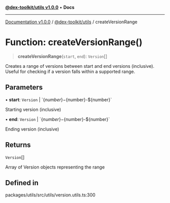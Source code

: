 [**@dex-toolkit/utils v1.0.0**](../README.md) • **Docs**

***

[Documentation v1.0.0](../../../packages.md) / [@dex-toolkit/utils](../README.md) / createVersionRange

# Function: createVersionRange()

> **createVersionRange**(`start`, `end`): `Version`[]

Creates a range of versions between start and end versions (inclusive).
Useful for checking if a version falls within a supported range.

## Parameters

• **start**: `Version` \| \`$\{number\}-$\{number\}-$\{number\}\`

Starting version (inclusive)

• **end**: `Version` \| \`$\{number\}-$\{number\}-$\{number\}\`

Ending version (inclusive)

## Returns

`Version`[]

Array of Version objects representing the range

## Defined in

packages/utils/src/utils/version.utils.ts:300
